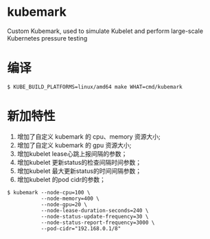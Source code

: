 # kubemark

Custom Kubemark, used to simulate Kubelet and perform large-scale Kubernetes pressure testing

# 编译

```
$ KUBE_BUILD_PLATFORMS=linux/amd64 make WHAT=cmd/kubemark
```

# 新加特性

1. 增加了自定义 kubemark 的 cpu、memory 资源大小;
2. 增加了自定义 kubemark 的 gpu 资源大小;
3. 增加kubelet lease心跳上报间隔的参数；
4. 增加kubelet 更新status的检查间隔时间参数；
5. 增加kubelet 最大更新status的时间间隔参数；
6. 增加kubelet 的pod cidr的参数；

```
$ kubemark --node-cpu=100 \
           --node-memory=400 \
           --node-gpu=20 \
           --node-lease-duration-seconds=240 \
           --node-status-update-frequency=30 \
           --node-status-report-frequency=3000 \
           --pod-cidr="192.168.0.1/8"
```